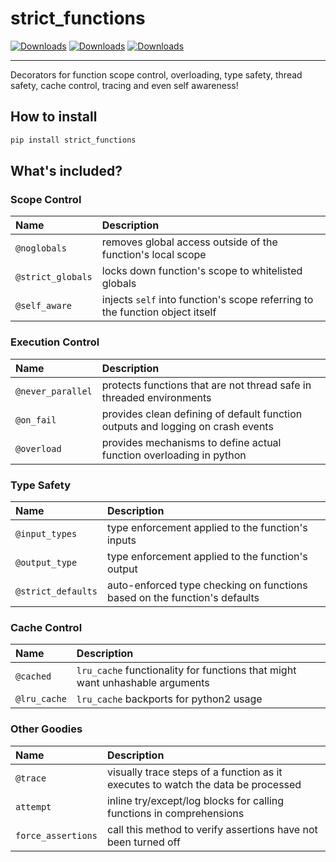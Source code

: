 # strict_functions

[![Downloads](https://pepy.tech/badge/strict-functions)](https://pepy.tech/project/strict-functions)
[![Downloads](https://pepy.tech/badge/strict-functions/month)](https://pepy.tech/project/strict-functions)
[![Downloads](https://pepy.tech/badge/strict-functions/week)](https://pepy.tech/project/strict-functions)

---

Decorators for function scope control, overloading, type safety, thread safety, cache control, tracing and even self awareness!

## How to install

```python
pip install strict_functions
```

## What's included?

### Scope Control

| Name | Description |
| :--- | :--- |
| `@noglobals` | removes global access outside of the function's local scope |
| `@strict_globals` | locks down function's scope to whitelisted globals |
| `@self_aware` | injects `self` into function's scope referring to the function object itself |

### Execution Control

| Name | Description |
| :--- | :--- |
| `@never_parallel` | protects functions that are not thread safe in threaded environments |
| `@on_fail` | provides clean defining of default function outputs and logging on crash events |
| `@overload` | provides mechanisms to define actual function overloading in python |

### Type Safety

| Name | Description |
| :--- | :--- |
| `@input_types` | type enforcement applied to the function's inputs |
| `@output_type` | type enforcement applied to the function's output |
| `@strict_defaults` | auto-enforced type checking on functions based on the function's defaults |

### Cache Control

| Name | Description |
| :--- | :--- |
| `@cached` | `lru_cache` functionality for functions that might want unhashable arguments |
| `@lru_cache` | `lru_cache` backports for python2 usage |

### Other Goodies

| Name | Description |
| :--- | :--- |
| `@trace` | visually trace steps of a function as it executes to watch the data be processed |
| `attempt` | inline try/except/log blocks for calling functions in comprehensions |
| `force_assertions` | call this method to verify assertions have not been turned off |

